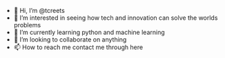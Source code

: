 - 👋 Hi, I’m @tcreets
- 👀 I’m interested in seeing how tech and innovation can solve the worlds problems
- 🌱 I’m currently learning python and machine learning
- 💞️ I’m looking to collaborate on anything
- 📫 How to reach me contact me through here

<!---
tcreets/tcreets is a ✨ special ✨ repository because its `README.md` (this file) appears on your GitHub profile.
You can click the Preview link to take a look at your changes.
--->
